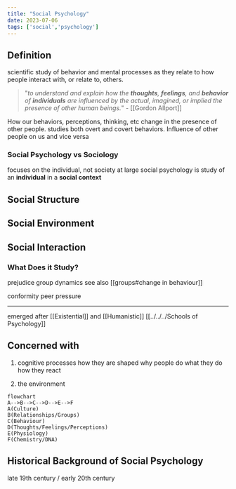 ```yaml
---
title: "Social Psychology"
date: 2023-07-06
tags: ['social','psychology']
---
```


## Definition

scientific study of behavior and mental processes as they relate to how people interact with, or relate to, others.

>"*to understand and explain how the **thoughts**, **feelings**, and **behavior** of **individuals** are influenced by the actual, imagined, or implied the presence of other human beings.*"
>		-  [[Gordon Allport]]

How our behaviors, perceptions, thinking, etc change in the presence of other people. 
studies both overt and covert behaviors.
Influence of other people on us and vice versa

### Social Psychology vs Sociology
focuses on the individual, not society at large
social psychology is study of an **individual** in a **social context**
## Social Structure
## Social Environment
## Social Interaction

### What Does it Study?
prejudice
group dynamics
	see also [[groups#change in behaviour]]
	
conformity
peer pressure


---

emerged after [[Existential]] and [[Humanistic]] [[../../../Schools of Psychology]]

## Concerned with
1) cognitive processes
how they are shaped
why people do what they do
how they react 

2) the environment 
```mermaid
flowchart
A-->B-->C-->D-->E-->F
A(Culture)
B(Relationships/Groups)
C(Behaviour)
D(Thoughts/Feelings/Perceptions)
E(Physiology)
F(Chemistry/DNA)
```

## Historical Background of Social Psychology
late 19th century / early 20th century 
